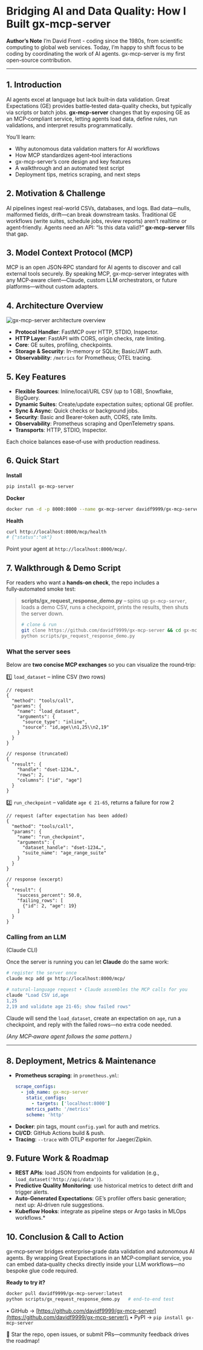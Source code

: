 # Bridging AI and Data Quality: How I Built gx-mcp-server

**Author’s Note**
I’m David Front - coding since the 1980s, from scientific computing to global web services. Today, I’m happy to shift focus to be coding by coordinating the work of AI agents. gx-mcp-server is my first open-source contribution.

***

## 1. Introduction

AI agents excel at language but lack built‑in data validation. Great Expectations (GE) provides battle‑tested data-quality checks, but typically via scripts or batch jobs. **gx-mcp-server** changes that by exposing GE as an MCP‑compliant service, letting agents load data, define rules, run validations, and interpret results programmatically.

You’ll learn:

- Why autonomous data validation matters for AI workflows
- How MCP standardizes agent–tool interactions
- gx-mcp-server’s core design and key features
- A walkthrough and an automated test script
- Deployment tips, metrics scraping, and next steps

## 2. Motivation & Challenge

AI pipelines ingest real-world CSVs, databases, and logs. Bad data—nulls, malformed fields, drift—can break downstream tasks. Traditional GE workflows (write suites, schedule jobs, review reports) aren’t realtime or agent‑friendly. Agents need an API: “Is this data valid?” **gx-mcp-server** fills that gap.

## 3. Model Context Protocol (MCP)

MCP is an open JSON‑RPC standard for AI agents to discover and call external tools securely. By speaking MCP, gx-mcp-server integrates with any MCP‑aware client—Claude, custom LLM orchestrators, or future platforms—without custom adapters.

## 4. Architecture Overview

![gx-mcp-server architecture overview](gx-mcp-server-architecture.png "gx-mcp-server architecture overview")


- **Protocol Handler**: FastMCP over HTTP, STDIO, Inspector.
- **HTTP Layer**: FastAPI with CORS, origin checks, rate limiting.
- **Core**: GE suites, profiling, checkpoints.
- **Storage & Security**: In-memory or SQLite; Basic/JWT auth.
- **Observability**: `/metrics` for Prometheus; OTEL tracing.

## 5. Key Features

- **Flexible Sources**: Inline/local/URL CSV (up to 1 GB), Snowflake, BigQuery.
- **Dynamic Suites**: Create/update expectation suites; optional GE profiler.
- **Sync & Async**: Quick checks or background jobs.
- **Security**: Basic and Bearer‑token auth, CORS, rate limits.
- **Observability**: Prometheus scraping and OpenTelemetry spans.
- **Transports**: HTTP, STDIO, Inspector.

Each choice balances ease‑of‑use with production readiness.

## 6. Quick Start

**Install**

```bash
pip install gx-mcp-server
```

**Docker**

```bash
docker run -d -p 8000:8000 --name gx-mcp-server davidf9999/gx-mcp-server:latest
```

**Health**

```bash
curl http://localhost:8000/mcp/health
# {"status":"ok"}
```

Point your agent at `http://localhost:8000/mcp/`.

## 7. Walkthrough & Demo Script

For readers who want a **hands‑on check**, the repo includes a fully‑automated smoke test:

> **scripts/****gx\_request\_response\_demo****.py** – spins up `gx‑mcp‑server`, loads a demo CSV, runs a checkpoint, prints the results, then shuts the server down.
>
> ```bash
> # clone & run
> git clone https://github.com/davidf9999/gx-mcp-server && cd gx-mcp-server
> python scripts/gx_request_response_demo.py
> ```
>
>

### What the server sees

Below are **two concise MCP exchanges** so you can visualize the round‑trip:

1️⃣ `load_dataset` – inline CSV (two rows)

```jsonc
// request
{
  "method": "tools/call",
  "params": {
    "name": "load_dataset",
    "arguments": {
      "source_type": "inline",
      "source": "id,age\\n1,25\\n2,19"
    }
  }
}

// response (truncated)
{
  "result": {
    "handle": "dset‑1234…",
    "rows": 2,
    "columns": ["id", "age"]
  }
}
```

2️⃣ `run_checkpoint` – validate `age ∈ 21-65`, returns a failure for row 2

```jsonc
// request (after expectation has been added)
{
  "method": "tools/call",
  "params": {
    "name": "run_checkpoint",
    "arguments": {
      "dataset_handle": "dset‑1234…",
      "suite_name": "age_range_suite"
    }
  }
}

// response (excerpt)
{
  "result": {
    "success_percent": 50.0,
    "failing_rows": [
      {"id": 2, "age": 19}
    ]
  }
}
```

### Calling from an LLM

(Claude CLI)

Once the server is running you can let **Claude** do the same work:

```bash
# register the server once
claude mcp add gx http://localhost:8000/mcp/

# natural‑language request • Claude assembles the MCP calls for you
claude "Load CSV id,age
1,25
2,19 and validate age 21‑65; show failed rows"
```

Claude will send the `load_dataset`, create an expectation on `age`, run a checkpoint, and reply with the failed rows—no extra code needed.

*(Any MCP‑aware agent follows the same pattern.)*

---

## 8. Deployment, Metrics & Maintenance

- **Prometheus scraping**: in `prometheus.yml`:
  ```yaml
  scrape_configs:
    - job_name: gx-mcp-server
      static_configs:
        - targets: ['localhost:8000']
      metrics_path: '/metrics'
      scheme: 'http'
  ```
- **Docker**: pin tags, mount `config.yaml` for auth and metrics.
- **CI/CD**: GitHub Actions build & push.
- **Tracing**: `--trace` with OTLP exporter for Jaeger/Zipkin.

## 9. Future Work & Roadmap

- **REST APIs**: load JSON from endpoints for validation (e.g., `load_dataset('http://api/data')`).
- **Predictive Quality Monitoring**: use historical metrics to detect drift and trigger alerts.
- **Auto‑Generated Expectations**: GE’s profiler offers basic generation; next up: AI‑driven rule suggestions.
- **Kubeflow Hooks**: integrate as pipeline steps or Argo tasks in MLOps workflows.\*

## 10. Conclusion & Call to Action

gx‑mcp‑server bridges enterprise‑grade data validation and autonomous AI agents. By wrapping Great Expectations in an MCP‑compliant service, you can embed data‑quality checks directly inside your LLM workflows—no bespoke glue code required.

**Ready to try it?**

```bash
docker pull davidf9999/gx-mcp-server:latest
python scripts/gx_request_response_demo.py   # end‑to‑end test
```

• GitHub → [https://github.com/davidf9999/gx-mcp-server](https://github.com/davidf9999/gx-mcp-server)\
• PyPI → `pip install gx-mcp-server`

🌟 Star the repo, open issues, or submit PRs—community feedback drives the roadmap!

